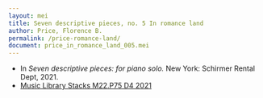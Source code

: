```yaml
---
layout: mei
title: Seven descriptive pieces, no. 5 In romance land
author: Price, Florence B.
permalink: /price-romance-land/
document: price_in_romance_land_005.mei
---
```


- In *Seven descriptive pieces: for piano solo.* New York: Schirmer Rental Dept, 2021.
- <a href="https://tufts-primo.hosted.exlibrisgroup.com/permalink/f/bnf7qa/01TUN_ALMA21281768780003851" target="_blank">Music Library Stacks M22.P75 D4 2021</a>
